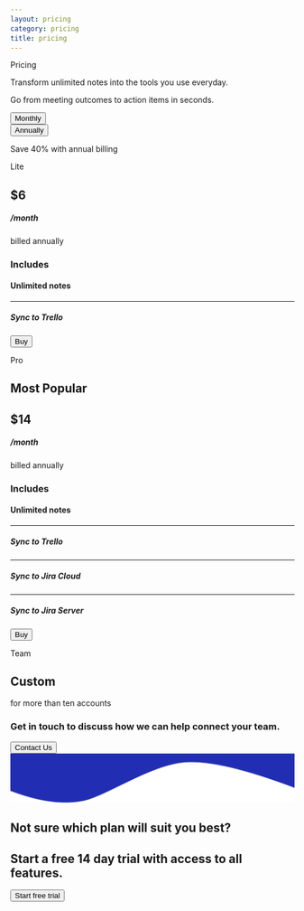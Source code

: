 ```yaml
---
layout: pricing
category: pricing
title: pricing
---
```


<section class="bg-blue">
<div class="container">
    <div class="row">
        <div class="col-md-12">
            <p class="main-heading">Pricing</p>
            <p class="header-text">Transform unlimited notes into the tools you use everyday.</p>
            <p class="header-text">Go from meeting outcomes to action items in seconds.</p>
        </div>
    </div>
    <div class="row">
        <div class="col-6 col-md-6" id="btn1">
            <button type="button" class="monthBtn" id="monthbtn" onclick="monthlyPrice()">Monthly</button>
        </div>
        <div class="col-6 col-md-6" id="btn2">
            <button type="button" class="annualBtn" id="annualbtn" onclick="annualPrice()">Annually
        </button>
        </div>
        <div class="col-md-12">
            <p class="underBtntext">Save 40% with annual billing</p>
        </div>
    </div>
    <div class="row" id="card-box">
        <div class="col-10 col-sm-8 col-md-5 col-lg-3 cards" id="card1">
            <div class="row" >
                <div class="col-md-12">
                    <p class="card-heading">Lite</p>
                </div>
            </div>
            <div class="row">
                <div class="col-xs-8 col-md-12 price-text">
                    <h1 id="price1">$6</h1>
                    <h5>/month</h5>
                    <p>billed annually</p>
                </div>
            </div>
            <div class="row price-text-second">
                <div class="col-xs-8 col-md-12 ">
                    <h3>Includes</h3>
                    <h4>Unlimited notes</h4>
                    <hr>
                    <h5>Sync to Trello</h5>
                </div>
                <div class="col-12 col-md-12 col-lg-12" >
                    <button type="button" class="buyBtn" id="liteBuyBtn">Buy</button>
                    <button type="button" class="buyBtn" id="liteBuyBtn2" style="display:none">Buy</button>
                </div>
            </div>
        </div>
        <div class="col-md-2 col-lg-1"></div>
        <div class="col-10 col-sm-8 col-md-5 col-lg-4 cards">
            <div class="row" >
                <div class="col-md-12">
                    <p class="card-heading">Pro</p>
                </div>
            </div>
            <div class="row">
                <div class="col-md-12 price-text2">
                    <h2>Most Popular</h2>
                    <h1 id="price2">$14</h1>
                    <h5>/month</h5>
                    <p>billed annually</p>
                </div>
            </div>
            <div class="row price-text-second" id="pricecard2">
                <div class="col-md-12 ">
                    <h3>Includes</h3>
                    <h4>Unlimited notes</h4>
                    <hr>
                    <h5>Sync to Trello</h5>
                    <hr>
                    <h5>Sync to Jira Cloud</h5>
                    <hr>
                    <h5>Sync to Jira Server</h5>
                </div>
                <div class="col-12 col-md-12 col-lg-12" >
                    <button type="button" class="buyBtn-card2" id="proBuyBtn">Buy</button>
                    <button type="button" class="buyBtn-card2" id="proBuyBtn2"  style="display:none">Buy</button>
                </div>
            </div>
        </div>
        <div class=" col-md-1"></div>
        <div class="col-10 col-sm-8 col-md-5 col-lg-3 cards" id="card3">
            <div class="row" >
                <div class="col-md-12">
                    <p class="card-heading">Team</p>
                </div>
            </div>
            <div class="row">
                <div class="col-md-12 price-text3">
                    <h1>Custom</h1>
                    <p>for more than ten accounts</p>
                </div>
            </div>
            <div class="row price-text-second-card3">
                <div class="col-md-12 ">
                    <h3>Get in touch to discuss how we can help connect your team.</h3>
                </div>
                <div class="col-md-12">
                    <button type="button" class="ContactBtn" onclick="window.location.href='mailto:magic@wallsync.net'">Contact Us</button>
                </div>
            </div>
        </div>
    </div>
</div>
</section>
<img src="/images/Rectangle2.png" class="img-fluid banner-after-bg">
<section class="base-text container">
    <div class="row">
        <div class="col-md-12">
            <h1>Not sure which plan will suit you best?</h1>
            <h2>Start a free 14 day trial with access to all features.</h2>
        </div>
        <div class="col-md-12">
            <button type="button" class="TrialBtn" onclick="window.location.href='/index.html'" >Start free trial</button>
        </div>
    </div>
</section>
<div id="error-message"></div>
<script src="https://js.stripe.com/v3"></script>
 <script type="text/javascript">
    window.onload = function() {
       document.getElementById("annualbtn").classList.remove("annualBtn-inactive");
       document.getElementById("monthbtn").classList.add("monthBtn-inactive"); 
       annualPrice()
    }
    //test key
    //var stripe = Stripe('pk_test_eBAjT4DvCokUwfzvtuKTzWQw00M2bwrQPC');
    var stripe = Stripe('pk_live_fbBE1G1aI6nXlM8qMynRRlco006FxAxZ5O');
    var pricelite=document.getElementById("price1");
    var pricepro=document.getElementById("price2");
    var probuy=document.getElementById("proBuyBtn");
    var litebuy=document.getElementById("liteBuyBtn");
    var litebuy2=document.getElementById("liteBuyBtn2");
    var probuy2=document.getElementById("proBuyBtn2");
    var probuyannual="plan_FG0r5zPJohwZKY";
    var litebuyannual = "plan_FG0tJWuvSl7lXp";
    var probuymonthly="plan_FG0r4oSpDrSTlc";
    var litebuymonthly="plan_FG0sSWeImScIco";
    function monthlyPrice(){
       document.getElementById("annualbtn").classList.add("annualBtn-inactive");
       document.getElementById("monthbtn").classList.remove("monthBtn-inactive");
       probuy2.style.display = "block";
       probuy.style.display = "none";
       litebuy2.style.display = "block";
       litebuy.style.display = "none";
       pricelite.innerHTML = "$10";
       pricepro.innerHTML= "$20";
       probuy2.addEventListener('click', function () {
           CallStripe(probuymonthly);
           });
       litebuy2.addEventListener('click', function () {
            CallStripe(litebuymonthly);
        });
    }
    function annualPrice(){
       document.getElementById("annualbtn").classList.remove("annualBtn-inactive");
       document.getElementById("monthbtn").classList.add("monthBtn-inactive");  
       probuy2.style.display = "none";
       probuy.style.display = "block";
       litebuy2.style.display = "none";
       litebuy.style.display = "block";
       pricelite.innerHTML = "$6";
       pricepro.innerHTML= "$14"; 
       probuy.addEventListener('click', function () {
           CallStripe(probuyannual);
        });
       litebuy.addEventListener('click', function(){
            CallStripe(litebuyannual);
        });
    }
    function CallStripe(var1){
        stripe.redirectToCheckout({
        items: [{plan: var1, quantity: 1}],
        successUrl: 'https://www.wallsync.net/capture/pricing/success',
        cancelUrl: 'https://www.wallsync.net/capture/pricing/cancelled',
        })
        .then(function (result) {
        if (result.error) {
            var displayError = document.getElementById('error-message');
            displayError.textContent = result.error.message;
        }
        });
    }
 </script>






